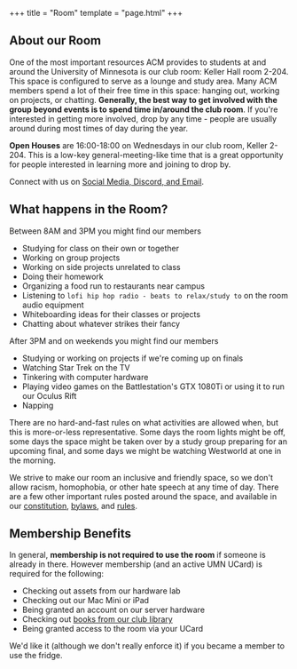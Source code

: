+++
title = "Room"
template = "page.html"
+++

## About our Room

One of the most important resources ACM provides to students at and around the University of Minnesota is our club room: Keller Hall room 2-204. This space is configured to serve as a lounge and study area. Many ACM members spend a lot of their free time in this space: hanging out, working on projects, or chatting. **Generally, the best way to get involved with the group beyond events is to spend time in/around the club room**. If you're interested in getting more involved, drop by any time - people are usually around during most times of day during the year. 

**Open Houses** are 16:00-18:00 on Wednesdays in our club room, Keller 2-204. This is a low-key general-meeting-like time that is a great opportunity for people interested in learning more and joining to drop by.

Connect with us on [Social Media, Discord, and Email](/contact).

## What happens in the Room?

Between 8AM and 3PM you might find our members
 - Studying for class on their own or together
 - Working on group projects
 - Working on side projects unrelated to class
 - Doing their homework
 - Organizing a food run to restaurants near campus
 - Listening to `lofi hip hop radio - beats to relax/study to` on the room audio equipment
 - Whiteboarding ideas for their classes or projects
 - Chatting about whatever strikes their fancy

After 3PM and on weekends you might find our members
 - Studying or working on projects if we're coming up on finals
 - Watching Star Trek on the TV
 - Tinkering with computer hardware
 - Playing video games on the Battlestation's GTX 1080Ti or using it to run our Oculus Rift
 - Napping

There are no hard-and-fast rules on what activities are allowed when, but this is more-or-less representative. Some days the room lights might be off, some days the space might be taken over by a study group preparing for an upcoming final, and some days we might be watching Westworld at one in the morning.

We strive to make our room an inclusive and friendly space, so we don't allow racism, homophobia, or other hate speech at any time of day. There are a few other important rules posted around the space, and available in our [constitution](/static/constitution.pdf), [bylaws](/static/bylaws.pdf), and [rules](/static/rules.pdf).

## Membership Benefits

In general, **membership is not required to use the room** if someone is already in there. However membership (and an active UMN UCard) is required for the following:
 - Checking out assets from our hardware lab
 - Checking out our Mac Mini or iPad
 - Being granted an account on our server hardware
 - Checking out [books from our club library](https://docs.google.com/spreadsheets/d/1E41HMi-UMuuOjOiDlHnmpadpqBOudx8P2hRbqV7zZOo/edit?usp=sharing)
 - Being granted access to the room via your UCard

We'd like it (although we don't really enforce it) if you became a member to use the fridge.
